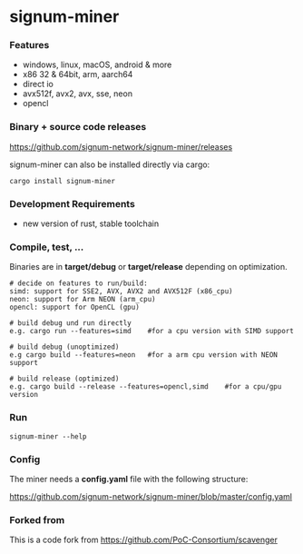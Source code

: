 # signum-miner

### Features
- windows, linux, macOS, android & more
- x86 32 & 64bit, arm, aarch64 
- direct io
- avx512f, avx2, avx, sse, neon
- opencl

### Binary + source code releases

https://github.com/signum-network/signum-miner/releases

signum-miner can also be installed directly via cargo:

``` shell
cargo install signum-miner
```

### Development Requirements
- new version of rust, stable toolchain

### Compile, test, ...

Binaries are in **target/debug** or **target/release** depending on optimization.

``` shell
# decide on features to run/build:
simd: support for SSE2, AVX, AVX2 and AVX512F (x86_cpu)
neon: support for Arm NEON (arm_cpu)
opencl: support for OpenCL (gpu)

# build debug und run directly
e.g. cargo run --features=simd    #for a cpu version with SIMD support

# build debug (unoptimized)
e.g cargo build --features=neon   #for a arm cpu version with NEON support

# build release (optimized)
e.g. cargo build --release --features=opencl,simd    #for a cpu/gpu version
```

### Run

```shell
signum-miner --help
```

### Config

The miner needs a **config.yaml** file with the following structure:

https://github.com/signum-network/signum-miner/blob/master/config.yaml

### Forked from

This is a code fork from https://github.com/PoC-Consortium/scavenger
